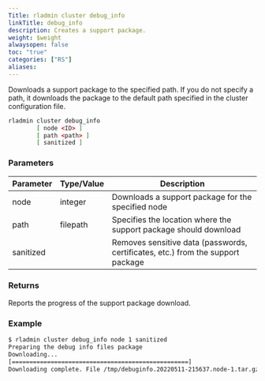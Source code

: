 ```yaml
---
Title: rladmin cluster debug_info
linkTitle: debug_info
description: Creates a support package.
weight: $weight
alwaysopen: false
toc: "true"
categories: ["RS"]
aliases: 
---
```


Downloads a support package to the specified path. If you do not specify a path, it downloads the package to the default path specified in the cluster configuration file.

```sh
rladmin cluster debug_info
        [ node <ID> ]
        [ path <path> ]
        [ sanitized ]
```

### Parameters

| Parameter | Type/Value | Description |
|-----------|------------|-------------|
| node | integer | Downloads a support package for the specified node |
| path | filepath | Specifies the location where the support package should download |
| sanitized | | Removes sensitive data (passwords, certificates, etc.) from the support package |

### Returns

Reports the progress of the support package download.

### Example

```sh
$ rladmin cluster debug_info node 1 sanitized
Preparing the debug info files package
Downloading...
[==================================================]
Downloading complete. File /tmp/debuginfo.20220511-215637.node-1.tar.gz is saved.
```
